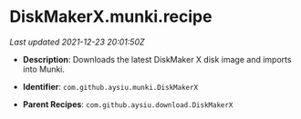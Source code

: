 # DiskMakerX.munki.recipe

_Last updated 2021-12-23 20:01:50Z_

- **Description**: Downloads the latest DiskMaker X disk image and imports into Munki.

- **Identifier**: `com.github.aysiu.munki.DiskMakerX`

- **Parent Recipes**: `com.github.aysiu.download.DiskMakerX`
